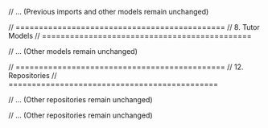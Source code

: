 // ... (Previous imports and other models remain unchanged)

// =============================================
// 8. Tutor Models
// =============================================



// ... (Other models remain unchanged)

// =============================================
// 12. Repositories
// =============================================

// ... (Other repositories remain unchanged)



// ... (Other repositories remain unchanged)